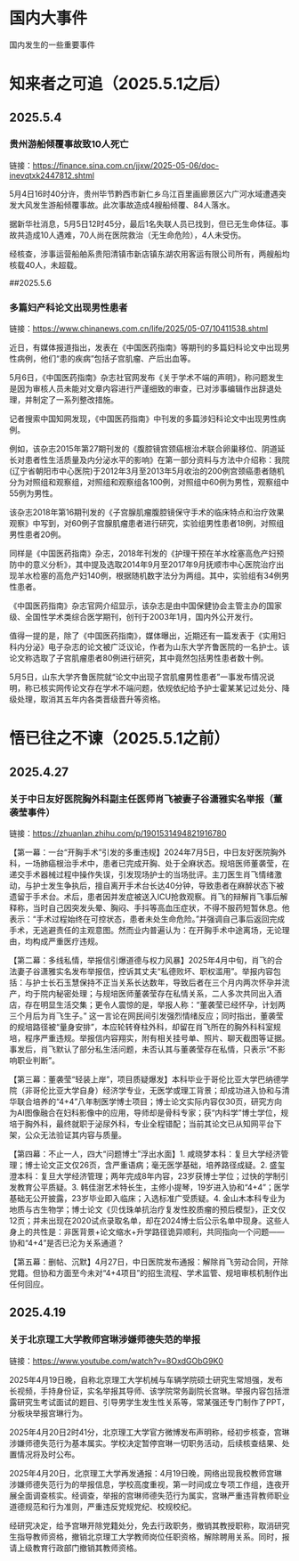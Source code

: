 # 国内大事件
国内发生的一些重要事件

# 知来者之可追（2025.5.1之后）
## 2025.5.4
### 贵州游船倾覆事故致10人死亡

链接：https://finance.sina.com.cn/jjxw/2025-05-06/doc-inevqtxk2447812.shtml

5月4日16时40分许，贵州毕节黔西市新仁乡乌江百里画廊景区六广河水域遭遇突发大风发生游船倾覆事故。此次事故造成4艘船倾覆、84人落水。

据新华社消息，5月5日12时45分，最后1名失联人员已找到，但已无生命体征。事故共造成10人遇难，70人尚在医院救治（无生命危险），4人未受伤。

经核查，涉事运营船舶系贵阳清镇市新店镇东湖农用客运有限公司所有，两艘船均核载40人，未超载。

##2025.5.6
### 多篇妇产科论文出现男性患者

链接：https://www.chinanews.com.cn/life/2025/05-07/10411538.shtml

近日，有媒体报道指出，发表在《中国医药指南》等期刊的多篇妇科论文中出现男性病例，他们“患的疾病”包括子宫肌瘤、产后出血等。

5月6日，《中国医药指南》杂志社官网发布《关于学术不端的声明》，称问题发生是因为审核人员未能对文章内容进行严谨细致的审查，已对涉事编辑作出辞退处理，并制定了一系列整改措施。

记者搜索中国知网发现，《中国医药指南》中刊发的多篇涉妇科论文中出现男性病例。

例如，该杂志2015年第27期刊发的《腹腔镜宫颈癌根治术联合卵巢移位、阴道延长对患者性生活质量及内分泌水平的影响》在第一部分资料与方法中介绍称：我院(辽宁省朝阳市中心医院)于2012年3月至2013年5月收治的200例宫颈癌患者随机分为对照组和观察组，对照组和观察组各100例，对照组中60例为男性，观察组中55例为男性。

该杂志2018年第16期刊发的《子宫腺肌瘤腹腔镜保守手术的临床特点和治疗效果观察》中写到，对60例子宫腺肌瘤患者进行研究，实验组男性患者18例，对照组男性患者20例。

同样是《中国医药指南》杂志，2018年刊发的《护理干预在羊水栓塞高危产妇预防中的意义分析》，其中提及选取2014年9月至2017年9月抚顺市中心医院治疗出现羊水检塞的高危产妇140例，根据随机数字法分为两组。其中，实验组有34例男性患者。

《中国医药指南》杂志官网介绍显示，该杂志是由中国保健协会主管主办的国家级、全国性学术类综合医学期刊，创刊于2003年1月，国内外公开发行。

值得一提的是，除了《中国医药指南》，媒体曝出，近期还有一篇发表于《实用妇科内分泌》电子杂志的论文被广泛议论，作者为山东大学齐鲁医院的一名护士。该论文称选取了子宫肌瘤患者80例进行研究，其中竟然包括男性患者数十例。

5月5日，山东大学齐鲁医院就“论文中出现子宫肌瘤男性患者”一事发布情况说明，称已核实网传论文存在学术不端问题，依规依纪给予护士霍某某记过处分、降级处理，取消其五年内各类晋级晋升等资格。

# 悟已往之不谏（2025.5.1之前）
## 2025.4.27
### 关于中日友好医院胸外科副主任医师肖飞被妻子谷潇雅实名举报（董袭莹事件）

链接：https://zhuanlan.zhihu.com/p/1901531494821916780

【第一幕：一台“开胸手术”引发的多重违规】2024年7月5日，中日友好医院胸外科，一场肺癌根治手术中，患者已完成开胸、处于全麻状态。规培医师董袭莹，在递交手术器械过程中操作失误，引发现场护士的当场批评。主刀医生肖飞情绪激动，与护士发生争执后，擅自离开手术台长达40分钟，导致患者在麻醉状态下被遗留于手术台。术后，患者因并发症被送入ICU抢救观察。肖飞的辩解肖飞事后解释称，当时自己因突发头晕、胸闷、手抖等高血压症状，不得不服药短暂休息。他表示：“手术过程始终在可控状态，患者未处生命危险。”并强调自己事后返回完成手术，无逃避责任的主观意图。然而业内普遍认为：在开胸手术中途离场，无论理由，均构成严重医疗违规。

【第二幕：多线私情，举报信引爆道德与权力风暴】2025年4月中旬，肖飞的合法妻子谷潇雅实名发布举报信，控诉其丈夫“私德败坏、职权滥用”。举报内容包括：与护士长石玉慧保持不正当关系长达数年，导致后者在三个月内两次怀孕并流产，均于院内秘密处理；与规培医师董袭莹存在私情关系，二人多次共同出入酒店，存在明显生活交集；更令人震惊的是，举报人称：“董袭莹已经怀孕，计划两三个月后为肖飞生子。” 这一言论在网民间引发强烈情绪反应；同时指出，董袭莹的规培路径被“量身安排”，本应轮转脊柱外科，却留在肖飞所在的胸外科科室规培，程序严重违规。举报信内容翔实，附有相关挂号单、照片、聊天截图等证据。事发后，肖飞默认了部分私生活问题，未否认其与董袭莹存在私情，只表示“不影响职业判断”。

【第三幕：董袭莹“轻装上岸”，项目质疑爆发】本科毕业于哥伦比亚大学巴纳德学院（非哥伦比亚大学自身）经济学专业，无医学或理工背景；却成功进入协和与清华联合培养的“4+4”八年制医学博士项目；博士论文实际内容仅30页，研究方向为AI图像融合在妇科影像中的应用，导师却是骨科专家；获“内科学”博士学位，规培于胸外科，最终就职于泌尿外科，专业全程错配；当前其论文已从知网平台下架，公众无法验证其内容与质量。

【第四幕：不止一人，四大“问题博士”浮出水面】1. 咸晓梦本科：复旦大学经济管理；博士论文正文仅26页，含严重语病；毫无医学基础，培养路径成疑。2. 盛玺澄本科：复旦大学经济管理；两年完成8年内容，23岁获博士学位；过快的学制引发教育公平质疑。3. 韩佳澍艺术特长生，主修小提琴，19岁进入协和“4+4”；医学基础无公开披露，23岁毕业即入临床；入选标准广受质疑。4. 金山木本科专业为地质与古生物学；博士论文《贝伐珠单抗治疗复发性胶质瘤的预后模型》，正文仅12页；并未出现在2020试点录取名单，却在2024博士后公示名单中现身。这些人身上的共性是：非医背景+论文缩水+升学路径诡异顺利，共同指向一个问题——协和“4+4”是否已沦为关系通道？

【第五幕：删帖、沉默】4月27日，中日医院发布通报：解除肖飞劳动合同，开除党籍。但协和方面至今未对“4+4项目”的招生流程、学术监管、规培审核机制作出任何回应。

## 2025.4.19
### 关于北京理工大学教师宫琳涉嫌师德失范的举报

链接：https://www.youtube.com/watch?v=8OxdGObG9K0

2025年4月19日晚，自称北京理工大学机械与车辆学院硕士研究生常旭强，发布长视频，手持身份证，实名举报其导师、该学院常务副院长宫琳。举报内容包括泄露研究生考试面试的题目、引导男学生发生性关系等，常某强还专门制作了PPT，分板块举报宫琳行为。

2025年4月20日2时41分，北京理工大学官方微博发布声明称，经初步核查，宫琳涉嫌师德失范行为基本属实。学校决定暂停宫琳一切职务活动，后续核查结果、处置情况将及时公布。

2025年4月20日，北京理工大学再发通报：4月19日晚，网络出现我校教师宫琳涉嫌师德失范行为的举报信息，学校高度重视，第一时间成立专项工作组，连夜开展全面调查核实。经调查，举报的宫琳师德失范行为属实，宫琳严重违背教师职业道德规范和行为准则，严重违反党规党纪、校规校纪。

经研究决定，给予宫琳开除党籍处分，免去行政职务，撤销其教授职称，取消研究生指导教师资格，撤销北京理工大学教师岗位任职资格，解除聘用关系。同时，报请上级教育行政部门撤销其教师资格。
